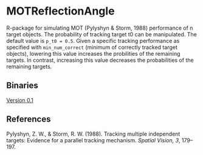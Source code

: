 # MOTReflectionAngle

R-package for simulating MOT (Pylyshyn & Storm, 1988) performance of n target objects. The probability of tracking target t0 can be manipulated. The default value is `p_t0 = 0.5`. Given a specific tracking performance as specified with `min_num_correct` (minimum of correctly tracked target objects), lowering this value increases the probilities of the remaining targets. In contrast, increasing this value decreases the probabilities of the remaining targets.  

## Binaries

[Version 0.1](https://www.dropbox.com/s/0eofu99wbct3xet/MOTReflectionAngle_0.1.tgz?dl=0)


## References

Pylyshyn, Z. W., & Storm, R. W. (1988). Tracking multiple independent targets: Evidence for a parallel tracking mechanism. *Spatial Vision, 3*, 179–197.
